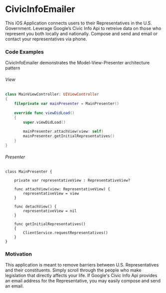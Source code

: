 # CivicInfoEmailer

This iOS Application connects users to their Representatives in the U.S. Government. Leverage Google’s Civic Info Api to retreive data on those who represent you both locally and nationally. Compose and send and email or contact your representatives via phone.

### Code Examples

CivicInfoEmailer demonstrates the Model-View-Presenter architecture pattern

###### View

```Swift
class MainViewController: UIViewController
{
    fileprivate var mainPresenter = MainPresenter()
    
    override func viewDidLoad()
    {
        super.viewDidLoad()
        
        mainPresenter.attachView(view: self)
        mainPresenter.getInitialRepresentatives()
    }
}
```

###### Presenter

```
class MainPresenter {
    
    private var representativeView : RepresentativeView?
    
    func attachView(view: RepresentativeView) {
        representativeView = view
    }
    
    func detachView() {
        representativeView = nil
    }
    
    func getInitialRepresentatives()
    {
        ClientService.requestRepresentatives()
    }
}
```

### Motivation

This application is meant to remove barriers between U.S. Representatives and their constituents. Simply scroll through the people who make legislation that directly affects your life. If Google's Civic Info Api provides an email address for the Representative, you may easily compose and send an email.
